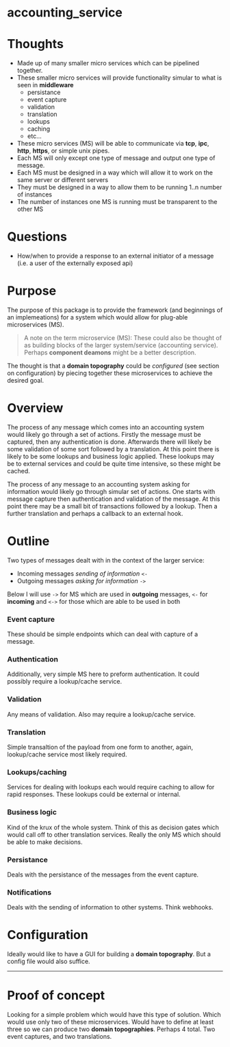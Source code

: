 accounting_service
==================
# Thoughts
* Made up of many smaller micro services which can be pipelined together.
* These smaller micro services will provide functionality simular to what is seen in __middleware__
  * persistance
  * event capture
  * validation
  * translation
  * lookups
  * caching
  * etc...
* These micro services (MS) will be able to communicate via __tcp__, __ipc__, __http__, __https__, or simple unix pipes.
* Each MS will only except one type of message and output one type of message.
* Each MS must be designed in a way which will allow it to work on the same server or different servers
* They must be designed in a way to allow them to be running 1..n number of instances
* The number of instances one MS is running must be transparent to the other MS


# Questions
* How/when to provide a response to an external initiator of a message (i.e. a user of the externally exposed api)

# Purpose
The purpose of this package is to provide the framework (and beginnings of an implemeations) for a system which would allow for plug-able microservices (MS).
> A note on the term microservice (MS): These could also be thought of as building blocks of the larger system/service (accounting service).  Perhaps __component deamons__ might be a better description.

The thought is that a __domain topography__ could be _configured_ (see section on configuration) by piecing together these microservices to achieve the desired goal.  

# Overview

The process of any message which comes into an accounting system would likely go through a set of actions.  Firstly the message must be captured, then any authentication is done.  Afterwards there will likely be some validation of some sort followed by a translation.  At this point there is likely to be some lookups and business logic applied.  These lookups may be to external services and could be quite time intensive, so these might be cached.

The process of any message to an accounting system asking for information would likely go through simular set of actions.  One starts with message capture then authentication and validation of the message.  At this point there may be a small bit of transactions followed by a lookup.  Then a further translation and perhaps a callback to an external hook.

# Outline
Two types of messages dealt with in the context of the larger service:
* Incoming messages _sending of information_ `<-`
* Outgoing messages _asking for information_ `->`

Below I will use `->` for MS which are used in __outgoing__ messages, `<-` for __incoming__ and `<->` for those which are able to be used in both

### Event capture
These should be simple endpoints which can deal with capture of a message.
### Authentication
Additionally, very simple MS here to preform authentication.  It could possibly require a lookup/cache service.
### Validation
Any means of validation.  Also may require a lookup/cache service.
### Translation
Simple transaltion of the payload from one form to another, again, lookup/cache service most likely required.
### Lookups/caching
Services for dealing with lookups each would require caching to allow for rapid responses.  These lookups could be external or internal.
### Business logic
Kind of the krux of the whole system.  Think of this as decision gates which would call off to other translation services.  Really the only MS which should be able to make decisions.
### Persistance
Deals with the persistance of the messages from the event capture.
### Notifications
Deals with the sending of information to other systems. Think webhooks.


# Configuration

Ideally would like to have a GUI for building a __domain topography__.  But a config file would also suffice.

---------------------------------------

# Proof of concept
Looking for a simple problem which would have this type of solution. Which would use only two of these microservices.  Would have to define at least three so we can produce two __domain topographies__.  Perhaps 4 total.  Two event captures, and two translations.
